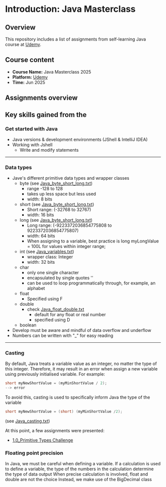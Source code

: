 # Introduction: Java Masterclass
## Overview
This repository includes a list of assignments from self-learning Java course at [Udemy](https://www.udemy.com/course/java-the-complete-java-developer-course).

## Course content
* **Course Name:** Java Masterclass 2025
* **Platform:** [Udemy](https://www.udemy.com/course/java-the-complete-java-developer-course)
* **Time:** Jun 2025

## Assignments overview

## Key skills gained from the

### Get started with Java
* Java versions & development environments (JShell & IntelliJ IDEA)
* Working with Jshell
  * Write and modify statements

--- 
### Data types
* Jave's different primitive data types and wrapper classes
  * byte (see [Java_byte_short_long.txt](../archive/Java_byte_short_long.txt))
    * range -128 to 128
    * takes up less space but less used
    * width: 8 bits
  * short (see [Java_byte_short_long.txt](../archive/Java_byte_short_long.txt))
    * Short range: (-32768 to 32767)
    * width: 16 bits
  * long (see [Java_byte_short_long.txt](../archive/Java_byte_short_long.txt))
    * Long range: (-9223372036854775808 to 9223372036854775807)
    * width: 64 bits
    * When assigning to a variable, best practice is long myLongValue = 100L for values within integer range;
  * int (see [Java_variables.txt](../archive/Java_variables.txt))
    * wrapper class: Integer
    * width: 32 bits
  * char
    * only one single character
    * encapsulated by single quotes ''
    * can be used to loop programmatically through, for example, an alphabet
  * float
    * Specified using F
  * double
    * check [Java_float_double.txt](Exercises/Java_float_double.txt)
      * default for any float or real number
      * specified using D
  * boolean
* Develop must be aware and mindful of data overflow and underflow
* Numbers can be written with "_" for easy reading

--- 
### Casting
By default, Java treats a variable value as an integer, no matter the type of this integer. Therefore, it may result in an error when assign a new variable using previously initialised variable. For example:
```java
short myNewShortValue = (myMinShortValue / 2); 
--> error
```
To avoid this, casting is used to specifically inform Java the type of the variable
```java
short myNewShortValue = (short) (myMinShortValue /2);
```
(see [Java_casting.txt](../archive/Java_casting.txt))

At this point, a few assignments were presented:
* [1.0_Primitive Types Challenge](Exercises/1.0_Primitive%20Types%20Challenge)

### Floating point precision
In Java, we must be careful when defining a variable. If a calculation is used to define a variable, the type of the numbers in the calculation determine the type of data output
When precise calculation is involved, float and double are not the choice
Instead, we make use of the BigDecimal class